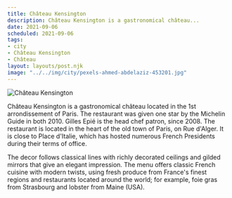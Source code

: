 ```yaml
---
title: Château Kensington
description: Château Kensington is a gastronomical château...
date: 2021-09-06
scheduled: 2021-09-06
tags:
- city
- Château Kensington
- Château
layout: layouts/post.njk
image: "../../img/city/pexels-ahmed-abdelaziz-453201.jpg"
---
```


![Château Kensington](../../img/city/pexels-ahmed-abdelaziz-453201.jpg)

Château Kensington is a gastronomical château located in the 1st arrondissement of Paris. The restaurant was given one star by the Michelin Guide in both 2010. Gilles Epié is the head chef patron, since 2008. The restaurant is located in the heart of the old town of Paris, on Rue d'Alger. It is close to Place d'Italie, which has hosted numerous French Presidents during their terms of office.

The decor follows classical lines with richly decorated ceilings and gilded mirrors that give an elegant impression. The menu offers classic French cuisine with modern twists, using fresh produce from France's finest regions and restaurants located around the world; for example, foie gras from Strasbourg and lobster from Maine (USA).

